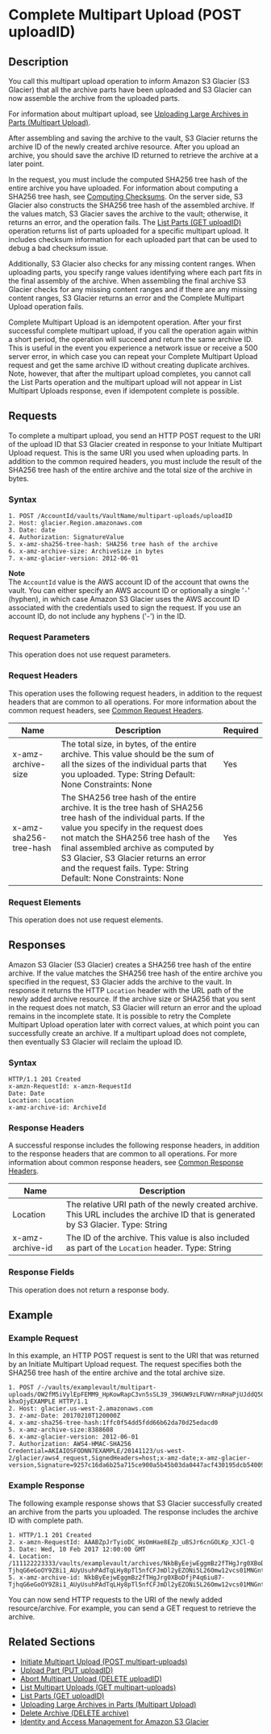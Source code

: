 # Complete Multipart Upload \(POST uploadID\)<a name="api-multipart-complete-upload"></a>

## Description<a name="api-multipart-complete-upload-description"></a>

You call this multipart upload operation to inform Amazon S3 Glacier \(S3 Glacier\) that all the archive parts have been uploaded and S3 Glacier can now assemble the archive from the uploaded parts\. 

For information about multipart upload, see [Uploading Large Archives in Parts \(Multipart Upload\)](uploading-archive-mpu.md)\.

After assembling and saving the archive to the vault, S3 Glacier returns the archive ID of the newly created archive resource\. After you upload an archive, you should save the archive ID returned to retrieve the archive at a later point\. 

In the request, you must include the computed SHA256 tree hash of the entire archive you have uploaded\. For information about computing a SHA256 tree hash, see [Computing Checksums](checksum-calculations.md)\. On the server side, S3 Glacier also constructs the SHA256 tree hash of the assembled archive\. If the values match, S3 Glacier saves the archive to the vault; otherwise, it returns an error, and the operation fails\. The [List Parts \(GET uploadID\)](api-multipart-list-parts.md) operation returns list of parts uploaded for a specific multipart upload\. It includes checksum information for each uploaded part that can be used to debug a bad checksum issue\.

Additionally, S3 Glacier also checks for any missing content ranges\. When uploading parts, you specify range values identifying where each part fits in the final assembly of the archive\. When assembling the final archive S3 Glacier checks for any missing content ranges and if there are any missing content ranges, S3 Glacier returns an error and the Complete Multipart Upload operation fails\. 

Complete Multipart Upload is an idempotent operation\. After your first successful complete multipart upload, if you call the operation again within a short period, the operation will succeed and return the same archive ID\. This is useful in the event you experience a network issue or receive a 500 server error, in which case you can repeat your Complete Multipart Upload request and get the same archive ID without creating duplicate archives\. Note, however, that after the multipart upload completes, you cannot call the List Parts operation and the multipart upload will not appear in List Multipart Uploads response, even if idempotent complete is possible\.

## Requests<a name="api-multipart-complete-upload-requests"></a>

To complete a multipart upload, you send an HTTP POST request to the URI of the upload ID that S3 Glacier created in response to your Initiate Multipart Upload request\. This is the same URI you used when uploading parts\. In addition to the common required headers, you must include the result of the SHA256 tree hash of the entire archive and the total size of the archive in bytes\.

### Syntax<a name="api-multipart-complete-upload-requests-syntax"></a>

```
1. POST /AccountId/vaults/VaultName/multipart-uploads/uploadID
2. Host: glacier.Region.amazonaws.com
3. Date: date
4. Authorization: SignatureValue
5. x-amz-sha256-tree-hash: SHA256 tree hash of the archive
6. x-amz-archive-size: ArchiveSize in bytes
7. x-amz-glacier-version: 2012-06-01
```

 

**Note**  
The `AccountId` value is the AWS account ID of the account that owns the vault\. You can either specify an AWS account ID or optionally a single '`-`' \(hyphen\), in which case Amazon S3 Glacier uses the AWS account ID associated with the credentials used to sign the request\. If you use an account ID, do not include any hyphens \('\-'\) in the ID\.

### Request Parameters<a name="api-multipart-complete-upload-requests-parameters"></a>

This operation does not use request parameters\.

### Request Headers<a name="api-multipart-complete-upload-requests-headers"></a>

This operation uses the following request headers, in addition to the request headers that are common to all operations\. For more information about the common request headers, see [Common Request Headers](api-common-request-headers.md)\.


|  Name  |  Description  |  Required  | 
| --- | --- | --- | 
| x\-amz\-archive\-size   |  The total size, in bytes, of the entire archive\. This value should be the sum of all the sizes of the individual parts that you uploaded\. Type: String Default: None Constraints: None  |  Yes | 
|  x\-amz\-sha256\-tree\-hash​  |  The SHA256 tree hash of the entire archive\. It is the tree hash of SHA256 tree hash of the individual parts\. If the value you specify in the request does not match the SHA256 tree hash of the final assembled archive as computed by S3 Glacier, S3 Glacier returns an error and the request fails\. Type: String Default: None Constraints: None  |  Yes | 

### Request Elements<a name="api-multipart-complete-upload-requests-elements"></a>

This operation does not use request elements\.

## Responses<a name="api-multipart-complete-upload-responses"></a>

Amazon S3 Glacier \(S3 Glacier\) creates a SHA256 tree hash of the entire archive\. If the value matches the SHA256 tree hash of the entire archive you specified in the request, S3 Glacier adds the archive to the vault\. In response it returns the HTTP `Location` header with the URL path of the newly added archive resource\. If the archive size or SHA256 that you sent in the request does not match, S3 Glacier will return an error and the upload remains in the incomplete state\. It is possible to retry the Complete Multipart Upload operation later with correct values, at which point you can successfully create an archive\. If a multipart upload does not complete, then eventually S3 Glacier will reclaim the upload ID\.

### Syntax<a name="api-multipart-complete-upload-responses-syntax"></a>

```
HTTP/1.1 201 Created
x-amzn-RequestId: x-amzn-RequestId
Date: Date
Location: Location
x-amz-archive-id: ArchiveId
```

### Response Headers<a name="api-multipart-complete-upload-responses-headers"></a>

A successful response includes the following response headers, in addition to the response headers that are common to all operations\. For more information about common response headers, see [Common Response Headers](api-common-response-headers.md)\.


|  Name  |  Description  | 
| --- | --- | 
|  Location  |  The relative URI path of the newly created archive\. This URL includes the archive ID that is generated by S3 Glacier\.  Type: String  | 
|  x\-amz\-archive\-id  |  The ID of the archive\. This value is also included as part of the `Location` header\. Type: String  | 

### Response Fields<a name="api-multipart-complete-upload-responses-elements"></a>

This operation does not return a response body\.

## Example<a name="api-multipart-complete-upload-examples"></a>

### Example Request<a name="api-multipart-complete-upload-example-request"></a>

In this example, an HTTP POST request is sent to the URI that was returned by an Initiate Multipart Upload request\. The request specifies both the SHA256 tree hash of the entire archive and the total archive size\. 

```
1. POST /-/vaults/examplevault/multipart-uploads/OW2fM5iVylEpFEMM9_HpKowRapC3vn5sSL39_396UW9zLFUWVrnRHaPjUJddQ5OxSHVXjYtrN47NBZ-khxOjyEXAMPLE HTTP/1.1
2. Host: glacier.us-west-2.amazonaws.com
3. z-amz-Date: 20170210T120000Z
4. x-amz-sha256-tree-hash:1ffc0f54dd5fdd66b62da70d25edacd0
5. x-amz-archive-size:8388608
6. x-amz-glacier-version: 2012-06-01
7. Authorization: AWS4-HMAC-SHA256 Credential=AKIAIOSFODNN7EXAMPLE/20141123/us-west-2/glacier/aws4_request,SignedHeaders=host;x-amz-date;x-amz-glacier-version,Signature=9257c16da6b25a715ce900a5b45b03da0447acf430195dcb540091b12966f2a2
```

### Example Response<a name="api-multipart-complete-upload-example-response"></a>

The following example response shows that S3 Glacier successfully created an archive from the parts you uploaded\. The response includes the archive ID with complete path\. 

```
1. HTTP/1.1 201 Created
2. x-amzn-RequestId: AAABZpJrTyioDC_HsOmHae8EZp_uBSJr6cnGOLKp_XJCl-Q
3. Date: Wed, 10 Feb 2017 12:00:00 GMT
4. Location: /111122223333/vaults/examplevault/archives/NkbByEejwEggmBz2fTHgJrg0XBoDfjP4q6iu87-TjhqG6eGoOY9Z8i1_AUyUsuhPAdTqLHy8pTl5nfCFJmDl2yEZONi5L26Omw12vcs01MNGntHEQL8MBfGlqrEXAMPLEArchiveId
5. x-amz-archive-id: NkbByEejwEggmBz2fTHgJrg0XBoDfjP4q6iu87-TjhqG6eGoOY9Z8i1_AUyUsuhPAdTqLHy8pTl5nfCFJmDl2yEZONi5L26Omw12vcs01MNGntHEQL8MBfGlqrEXAMPLEArchiveId
```

You can now send HTTP requests to the URI of the newly added resource/archive\. For example, you can send a GET request to retrieve the archive\. 

## Related Sections<a name="related-sections-complete-mpu"></a>

 
+ [Initiate Multipart Upload \(POST multipart\-uploads\)](api-multipart-initiate-upload.md)
+ [Upload Part \(PUT uploadID\)](api-upload-part.md)
+ [Abort Multipart Upload \(DELETE uploadID\)](api-multipart-abort-upload.md)
+ [List Multipart Uploads \(GET multipart\-uploads\)](api-multipart-list-uploads.md)
+ [List Parts \(GET uploadID\)](api-multipart-list-parts.md)
+ [Uploading Large Archives in Parts \(Multipart Upload\)](uploading-archive-mpu.md)
+  [Delete Archive \(DELETE archive\)](api-archive-delete.md)
+ [Identity and Access Management for Amazon S3 Glacier](security-iam.md)